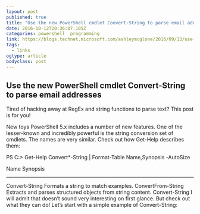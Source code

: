 ```yaml
---
layout: post
published: true
title: "Use the new PowerShell cmdlet Convert-String to parse email addresses – GoateePFE"
date: 2016-10-12T20:36:07.105Z
categories: powershell  programming
link: https://blogs.technet.microsoft.com/ashleymcglone/2016/09/13/use-the-new-powershell-cmdlet-convert-string-to-parse-email-addresses/?utm_content=buffer0b371&utm_medium=social&utm_source=twitter.com&utm_campaign=buffer
tags:
  - links
ogtype: article
bodyclass: post
---
```


## Use the new PowerShell cmdlet Convert-String to parse email addresses
Tired of hacking away at RegEx and string functions to parse text? This post is for you!

New toys
PowerShell 5.x includes a number of new features. One of the lesser-known and incredibly powerful is the string conversion set of cmdlets. The names are very similar. Check out how Get-Help describes them:

PS C:\> Get-Help Convert*-String | Format-Table Name,Synopsis -AutoSize

Name               Synopsis
----               --------
Convert-String     Formats a string to match examples.
ConvertFrom-String Extracts and parses structured objects from string content.
Convert-String
I will admit that doesn’t sound very interesting on first glance. But check out what they can do! Let’s start with a simple example of Convert-String:
